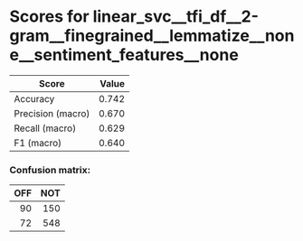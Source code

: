 # Scores for linear_svc__tfi_df__2-gram__finegrained__lemmatize__none__sentiment_features__none
|      Score      |Value|
|-----------------|----:|
|Accuracy         |0.742|
|Precision (macro)|0.670|
|Recall (macro)   |0.629|
|F1 (macro)       |0.640|

### Confusion matrix:
|OFF|NOT|
|--:|--:|
| 90|150|
| 72|548|
